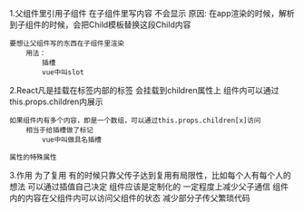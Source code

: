 1.父组件里引用子组件
    在子组件里写内容
        不会显示
    原因:
        在app渲染的时候，解析到子组件的时候，会把Child模板替换这段Child内容

    要想让父组件写的东西在子组件里渲染
        用法：
            插槽
            vue中叫slot
2.React凡是挂载在标签内部的标签
    会挂载到children属性上
    组件内可以通过this.props.children内展示

    如果组件内有多个内容，即是一个数组，可以通过this.props.children[x]访问
        相当于给插槽做了标记
            vue中叫做具名插槽
        
    属性的特殊属性
3.作用
    为了复用
        有的时候只靠父传子达到复用有局限性，比如每个人有每个人的想法
            可以通过插值自己决定
        组件应该是定制化的
    一定程度上减少父子通信
        组件内的内容在父组件内可以访问父组件的状态
        减少部分子传父繁琐代码